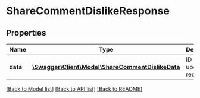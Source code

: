# ShareCommentDislikeResponse

## Properties
Name | Type | Description | Notes
------------ | ------------- | ------------- | -------------
**data** | [**\Swagger\Client\Model\ShareCommentDislikeData**](ShareCommentDislikeData.md) | ID of updated record | 

[[Back to Model list]](../README.md#documentation-for-models) [[Back to API list]](../README.md#documentation-for-api-endpoints) [[Back to README]](../README.md)


